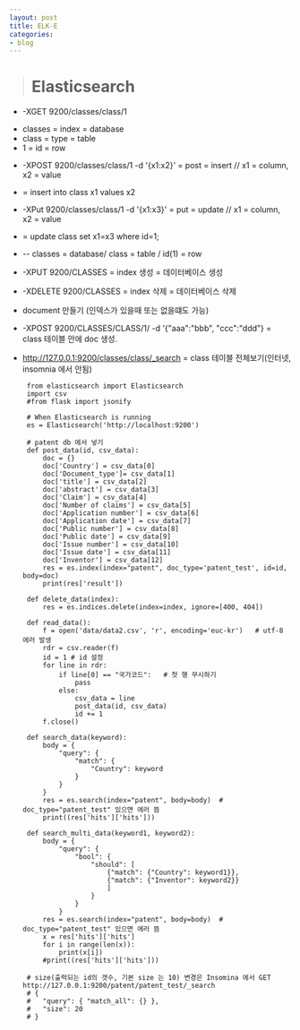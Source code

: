 ```yaml
---
layout: post
title: ELK-E
categories:
- blog
---
```


> # Elasticsearch

* -XGET 9200/classes/class/1
 - classes = index = database  
 - class = type = table
 - 1 = id = row

* -XPOST  9200/classes/class/1 -d '{x1:x2}'    = post = insert     // x1 = column, x2 = value
 - = insert into class x1 values x2        

* -XPut  9200/classes/class/1 -d '{x1:x3}'       = put = update    // x1 = column, x2 = value
 - = update class set x1=x3 where id=1;  

* -- classes = database/ class = table / id(1) = row 

* -XPUT 9200/CLASSES = index 생성 =  데이터베이스 생성
* -XDELETE 9200/CLASSES = index 삭제 = 데이터베이스 삭제

* document 만들기 (인덱스가 있을때 또는 없을떄도 가능)
* -XPOST 9200/CLASSES/CLASS/1/ -d '{"aaa":"bbb", "ccc":"ddd"}   = class 테이블 안에 doc 생성. 

* http://127.0.0.1:9200/classes/class/_search   = class 테이블 전체보기(인터넷, insomnia 에서 안됨)


       from elasticsearch import Elasticsearch
       import csv
       #from flask import jsonify

       # When Elasticsearch is running
       es = Elasticsearch('http://localhost:9200')

       # patent db 에서 넣기
       def post_data(id, csv_data):
           doc = {}
           doc['Country'] = csv_data[0]
           doc['Document_type']= csv_data[1]
           doc['title'] = csv_data[2]
           doc['abstract'] = csv_data[3]
           doc['Claim'] = csv_data[4]
           doc['Number of claims'] = csv_data[5]
           doc['Application number'] = csv_data[6]
           doc['Application date'] = csv_data[7]
           doc['Public number'] = csv_data[8]
           doc['Public date'] = csv_data[9]
           doc['Issue number'] = csv_data[10]
           doc['Issue date'] = csv_data[11]
           doc['Inventor'] = csv_data[12]
           res = es.index(index="patent", doc_type='patent_test', id=id, body=doc)
           print(res['result'])

       def delete_data(index):
           res = es.indices.delete(index=index, ignore=[400, 404])

       def read_data():
           f = open('data/data2.csv', 'r', encoding='euc-kr')   # utf-8 에러 발생
           rdr = csv.reader(f)
           id = 1 # id 설정
           for line in rdr:
               if line[0] == "국가코드":   # 첫 행 무시하기
                   pass
               else:
                   csv_data = line
                   post_data(id, csv_data)
                   id += 1
           f.close()

       def search_data(keyword):
           body = {
               "query": {
                   "match": {                    
                       "Country": keyword
                   }
               }
           }
           res = es.search(index="patent", body=body)  # doc_type="patent_test" 있으면 에러 뜸
           print((res['hits']['hits']))

       def search_multi_data(keyword1, keyword2):
           body = {
               "query": {
                   "bool": {
                       "should": [
                           {"match": {"Country": keyword1}},
                           {"match": {"Inventor": keyword2}}
                           ]
                       }
                   }
               }
           res = es.search(index="patent", body=body)  # doc_type="patent_test" 있으면 에러 뜸
           x = res['hits']['hits']
           for i in range(len(x)):
               print(x[i])
           #print((res['hits']['hits']))

       # size(출력되는 id의 갯수, 기본 size 는 10) 변경은 Insomina 에서 GET http://127.0.0.1:9200/patent/patent_test/_search
       # {
       #   "query": { "match_all": {} },
       #   "size": 20
       # }
    


